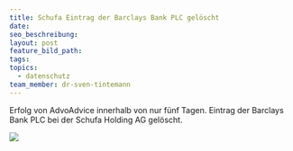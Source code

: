 ```yaml
---
title: Schufa Eintrag der Barclays Bank PLC gelöscht
date:
seo_beschreibung:
layout: post
feature_bild_path:
tags:
topics:
  - datenschutz
team_member: dr-sven-tintemann
---
```


Erfolg von AdvoAdvice innerhalb von nur f&uuml;nf Tagen. Eintrag der Barclays Bank PLC bei der Schufa Holding AG gel&ouml;scht.

![](/uploads/advoadvice-02-13-von-49.jpg)